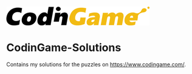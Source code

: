 ![CodinGame Logo](https://github.com/gitcoding-bot/CodinGame-Solutions/blob/master/CodinGame%20Logo.png)
# CodinGame-Solutions
Contains my solutions for the puzzles on https://www.codingame.com/. 
